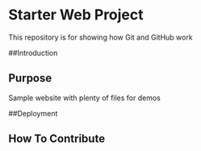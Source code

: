 # Starter Web Project

This repository is for showing how Git and GitHub work

##Introduction

## Purpose

Sample website with plenty of files for demos

##Deployment

## How To Contribute